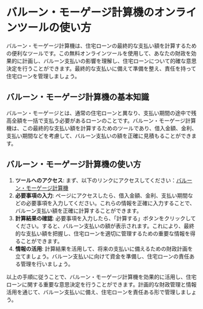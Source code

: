 バルーン・モーゲージ計算機のオンラインツールの使い方
==========================

バルーン・モーゲージ計算機は、住宅ローンの最終的な支払い額を計算するための便利なツールです。この無料オンラインツールを使用して、あなたの財政を効果的に計画し、バルーン支払いの影響を理解し、住宅ローンについて的確な意思決定を行うことができます。最終的な支払いに備えて準備を整え、責任を持って住宅ローンを管理しましょう。

バルーン・モーゲージ計算機の基本知識
------------------

バルーン・モーゲージとは、通常の住宅ローンと異なり、支払い期間の途中で残高全額を一括で支払う必要があるローンのことです。バルーン・モーゲージ計算機は、この最終的な支払い額を計算するためのツールであり、借入金額、金利、支払い期間などを考慮して、バルーン支払いの額を正確に見積もることができます。

バルーン・モーゲージ計算機の使い方
-----------------

1. **ツールへのアクセス**: まず、以下のリンクにアクセスしてください：[バルーン・モーゲージ計算機](https://www.onlinecalculatorsfree.com/ja/financial/balloon-mortgage-calculator.html)
2. **必要事項の入力**: ページにアクセスしたら、借入金額、金利、支払い期間などの必要事項を入力してください。これらの情報を正確に入力することで、バルーン支払い額を正確に計算することができます。
3. **計算結果の確認**: 必要事項を入力したら、「計算する」ボタンをクリックしてください。すると、バルーン支払いの額が表示されます。これにより、最終的な支払い額を把握し、住宅ローンを適切に管理するための重要な情報を得ることができます。
4. **情報の活用**: 計算結果を活用して、将来の支払いに備えるための財政計画を立てましょう。バルーン支払いに向けて資金を準備し、住宅ローンの責任ある管理を行いましょう。

以上の手順に従うことで、バルーン・モーゲージ計算機を効果的に活用し、住宅ローンに関する重要な意思決定を行うことができます。計画的な財政管理と情報活用を通じて、バルーン支払いに備え、住宅ローンを責任ある形で管理しましょう。